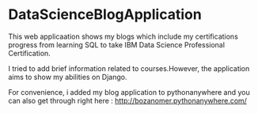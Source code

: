 # DataScienceBlogApplication
This web applicaation shows my blogs which include my certifications progress from learning SQL to take IBM Data Science Professional Certification.

I tried to add  brief information related to courses.However, the application aims to show  my abilities  on Django. 

For convenience, i added my blog application to pythonanywhere and you can also get through right here : http://bozanomer.pythonanywhere.com/
